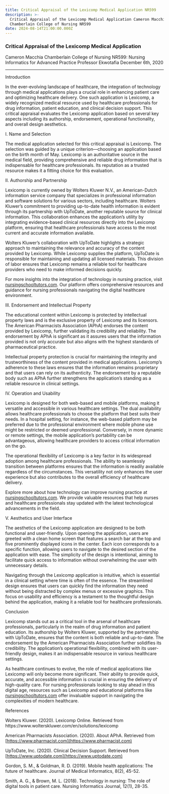 ```yaml
---
title: Critical Appraisal of the Lexicomp Medical Application NR599
description: >-
  Critical Appraisal of the Lexicomp Medical Application Cameron Macchia
  Chamberlain College of Nursing NR599
date: 2024-08-14T21:00:00.000Z
---
```


### Critical Appraisal of the Lexicomp Medical Application

Cameron Macchia
Chamberlain College of Nursing
NR599: Nursing Informatics for Advanced Practice
Professor Ekwotafia
December 6th, 2020

***

Introduction

In the ever-evolving landscape of healthcare, the integration of technology through medical applications plays a crucial role in enhancing patient care and optimizing healthcare delivery. One such application is Lexicomp, a widely recognized medical resource used by healthcare professionals for drug information, patient education, and clinical decision support. This critical appraisal evaluates the Lexicomp application based on several key aspects including its authorship, endorsement, operational functionality, and overall design aesthetics.

I. Name and Selection

The medical application selected for this critical appraisal is Lexicomp. The selection was guided by a unique criterion—choosing an application based on the birth month of May. Lexicomp is an authoritative source in the medical field, providing comprehensive and reliable drug information that is indispensable for healthcare professionals. Its reputation as a trusted resource makes it a fitting choice for this evaluation.

II. Authorship and Partnership

Lexicomp is currently owned by Wolters Kluwer N.V., an American-Dutch information service company that specializes in professional information and software solutions for various sectors, including healthcare. Wolters Kluwer’s commitment to providing up-to-date health information is evident through its partnership with UpToDate, another reputable source for clinical information. This collaboration enhances the application’s utility by integrating evidence-based clinical resources directly into the Lexicomp platform, ensuring that healthcare professionals have access to the most current and accurate information available.

Wolters Kluwer’s collaboration with UpToDate highlights a strategic approach to maintaining the relevance and accuracy of the content provided by Lexicomp. While Lexicomp supplies the platform, UpToDate is responsible for maintaining and updating all licensed materials. This division of labor ensures that Lexicomp remains a reliable tool for healthcare providers who need to make informed decisions quickly.

For more insights into the integration of technology in nursing practice, visit [nursingschooltutors.com](https://nursingschooltutors.com). Our platform offers comprehensive resources and guidance for nursing professionals navigating the digital healthcare environment.

III. Endorsement and Intellectual Property

The educational content within Lexicomp is protected by intellectual property laws and is the exclusive property of Lexicomp and its licensors. The American Pharmacists Association (APhA) endorses the content provided by Lexicomp, further validating its credibility and reliability. The endorsement by APhA is significant as it assures users that the information provided is not only accurate but also aligns with the highest standards of pharmaceutical practice.

Intellectual property protection is crucial for maintaining the integrity and trustworthiness of the content provided in medical applications. Lexicomp’s adherence to these laws ensures that the information remains proprietary and that users can rely on its authenticity. The endorsement by a reputable body such as APhA further strengthens the application’s standing as a reliable resource in clinical settings.

IV. Operation and Usability

Lexicomp is designed for both web-based and mobile platforms, making it versatile and accessible in various healthcare settings. The dual availability allows healthcare professionals to choose the platform that best suits their needs. In a hospital setting, for instance, the web-based platform may be preferred due to the professional environment where mobile phone use might be restricted or deemed unprofessional. Conversely, in more dynamic or remote settings, the mobile application’s portability can be advantageous, allowing healthcare providers to access critical information on the go.

The operational flexibility of Lexicomp is a key factor in its widespread adoption among healthcare professionals. The ability to seamlessly transition between platforms ensures that the information is readily available regardless of the circumstances. This versatility not only enhances the user experience but also contributes to the overall efficiency of healthcare delivery.

Explore more about how technology can improve nursing practice at [nursingschooltutors.com](https://nursingschooltutors.com). We provide valuable resources that help nurses and healthcare professionals stay updated with the latest technological advancements in the field.

V. Aesthetics and User Interface

The aesthetics of the Lexicomp application are designed to be both functional and user-friendly. Upon opening the application, users are greeted with a clean home screen that features a search bar at the top and five prominently displayed icons in the center. Each icon corresponds to a specific function, allowing users to navigate to the desired section of the application with ease. The simplicity of the design is intentional, aiming to facilitate quick access to information without overwhelming the user with unnecessary details.

Navigating through the Lexicomp application is intuitive, which is essential in a clinical setting where time is often of the essence. The streamlined design ensures that users can quickly find the information they need without being distracted by complex menus or excessive graphics. This focus on usability and efficiency is a testament to the thoughtful design behind the application, making it a reliable tool for healthcare professionals.

Conclusion

Lexicomp stands out as a critical tool in the arsenal of healthcare professionals, particularly in the realm of drug information and patient education. Its authorship by Wolters Kluwer, supported by the partnership with UpToDate, ensures that the content is both reliable and up-to-date. The endorsement by the American Pharmacists Association further solidifies its credibility. The application’s operational flexibility, combined with its user-friendly design, makes it an indispensable resource in various healthcare settings.

As healthcare continues to evolve, the role of medical applications like Lexicomp will only become more significant. Their ability to provide quick, accurate, and accessible information is crucial in ensuring the delivery of high-quality care. For nursing professionals looking to stay ahead in this digital age, resources such as Lexicomp and educational platforms like [nursingschooltutors.com](https://nursingschooltutors.com) offer invaluable support in navigating the complexities of modern healthcare.

References

Wolters Kluwer. (2020). Lexicomp Online. Retrieved from https\://www\.wolterskluwer.com/en/solutions/lexicomp

American Pharmacists Association. (2020). About APhA. Retrieved from [https://www.pharmacist.com](https://www.pharmacist.com)

UpToDate, Inc. (2020). Clinical Decision Support. Retrieved from [https://www.uptodate.com](https://www.uptodate.com)

Gordon, S. M., & Goldman, R. D. (2019). Mobile health applications: The future of healthcare. Journal of Medical Informatics, 8(2), 45-52.

Smith, A. G., & Brown, M. L. (2018). Technology in nursing: The role of digital tools in patient care. Nursing Informatics Journal, 12(1), 28-35.
